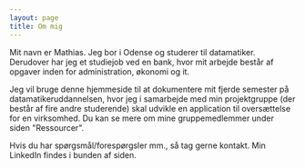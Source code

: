 ```yaml
---
layout: page
title: Om mig
---
```


Mit navn er Mathias. Jeg bor i Odense og studerer til datamatiker. Derudover har jeg et studiejob ved en bank, hvor mit arbejde består af opgaver inden for administration, økonomi og it.

Jeg vil bruge denne hjemmeside til at dokumentere mit fjerde semester på datamatikeruddannelsen, hvor jeg i samarbejde med min projektgruppe (der består af fire andre studerende) skal udvikle en application til oversættelse for en virksomhed. Du kan se mere om mine gruppemedlemmer under siden "Ressourcer".

Hvis du har spørgsmål/forespørgsler mm., så tag gerne kontakt. Min LinkedIn findes i bunden af siden.
